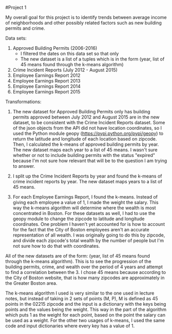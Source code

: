 #Project 1

My overall goal for this project is to identify trends between average income of neighborhoods and other possibly related factors such as new building permits and crime.

Data sets:
1. Approved Building Permits (2006-2016)
    - I filtered the dates on this data set so that only 
    - The new dataset is a list of a tuples which is in the form (year, list of 45 means found through the k-means algorithm)
2. Crime Incident Reports (July 2012 - August 2015)
3. Employee Earnings Report 2012
4. Employee Earnings Report 2013
5. Employee Earnings Report 2014
6. Employee Earnings Report 2015

Transformations:
1. The new dataset for Approved Building Permits only has building permits approved between July 2012 and August 2015 are in the new dataset, to be consistent with the Crime Incident Reports dataset. Some of the json objects from the API did not have location coordinates, so I used the Python module geopy (https://pypi.python.org/pypi/geopy) to return the latitude and longitude of each location based on zipcode. Then, I calculated the k-means of approved building permits by year. The new dataset maps each year to a list of 45 means. I wasn't sure whether or not to include building permits with the status "expired" because I'm not sure how relevant that will be to the question I am trying to answer.

2. I split up the Crime Incident Reports by year and found the k-means of crime incident reports by year. The new dataset maps years to a list of 45 means.

3. For each Employee Earnings Report, I found the k-means. Instead of giving each employee a value of 1, I made the weight the salary. This way the k-means algorithm will determine where the wealth is most concentrated in Boston. For these datasets as well, I had to use the geopy module to change the zipcode to latitude and longitude coordinates. One problem I haven't yet accounted for is how to account for the fact that the City of Boston employees aren't an accurate representation of all wealth. I was originally going to do this by zipcode, and divide each zipcode's total wealth by the number of people but I'm not sure how to do that with coordinates.

All of the new datasets are of the form: (year, list of 45 means found through the k-means algorithm). This is to see the progression of the building permits, crime, and wealth over the period of 4 years and attempt to find a correlation between the 3. I chose 45 means because according to the City of Boston website, that is how many zipcodes are approximately in the Greater Boston area.

The k-means algorithm I used is very similar to the one used in lecture notes, but instead of taking in 2 sets of points (M, P), M is defined as 45 points in the 02215 zipcode and the input is a dictionary with the keys being points and the values being the weight. This way in the part of the algorithm which puts 1 as the weight for each point, based on the point the salary can be used as a weight. For the other two usages of k-means, I used the same code and input dictionaries where every key has a value of 1.


			